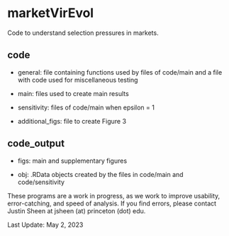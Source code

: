 # marketVirEvol

Code to understand selection pressures in markets.

## code
- general: file containing functions used by files of code/main and a file with code used for miscellaneous testing

- main: files used to create main results

- sensitivity: files of code/main when epsilon = 1

- additional_figs: file to create Figure 3
## code_output
- figs: main and supplementary figures

- obj: .RData objects created by the files in code/main and code/sensitivity

These programs are a work in progress, as we work to improve usability, error-catching, and speed of analysis. If you find errors, please contact Justin Sheen at jsheen (at) princeton (dot) edu.

Last Update: May 2, 2023
